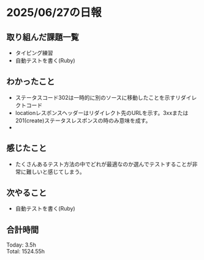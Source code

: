 # 2025/06/27の日報
## 取り組んだ課題一覧
* タイピング練習
* 自動テストを書く(Ruby)
## わかったこと 
* ステータスコード302は一時的に別のソースに移動したことを示すリダイレクトコード
* locationレスポンスヘッダーはリダイレクト先のURLを示す。3xxまたは201(create)ステータスレスポンスの時のみ意味を成す。
* 
## 感じたこと
* たくさんあるテスト方法の中でどれが最適なのか選んでテストすることが非常に難しいと感じてしまう。
## 次やること
* 自動テストを書く(Ruby)
##  合計時間 
Today: 3.5h<br>
Total: 1524.55h
